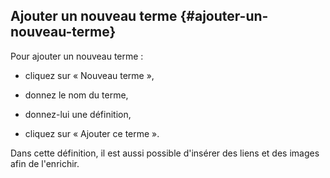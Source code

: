 ## Ajouter un nouveau terme {#ajouter-un-nouveau-terme}

Pour ajouter un nouveau terme :

*   cliquez sur « Nouveau terme »,

*   donnez le nom du terme,

*   donnez-lui une définition,

*   cliquez sur « Ajouter ce terme ».

Dans cette définition, il est aussi possible d&#039;insérer des liens et des images afin de l&#039;enrichir.
